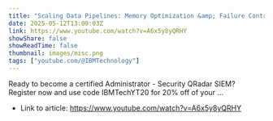 ```yaml
---
title: "Scaling Data Pipelines: Memory Optimization &amp; Failure Control"
date: 2025-05-12T13:00:03Z
link: https://www.youtube.com/watch?v=A6x5y8yQRHY
showShare: false
showReadTime: false
thumbnail: images/misc.png
tags: ["youtube.com/@IBMTechnology"]
---
```

Ready to become a certified Administrator - Security QRadar SIEM? Register now and use code IBMTechYT20 for 20% off of your ...

- Link to article: https://www.youtube.com/watch?v=A6x5y8yQRHY